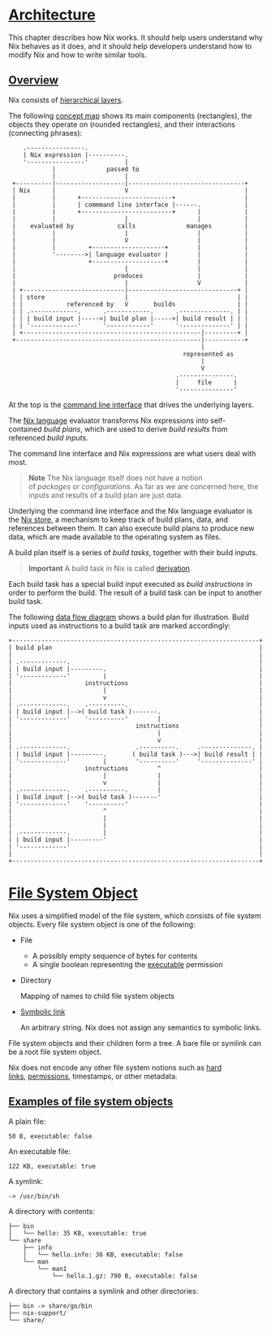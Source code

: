 # [Architecture](https://nixos.org/manual/nix/unstable/architecture/architecture#architecture)

This chapter describes how Nix works. It should help users understand why Nix behaves as it does, and it should help developers understand how to modify Nix and how to write similar tools.

## [Overview](https://nixos.org/manual/nix/unstable/architecture/architecture#overview)

Nix consists of [hierarchical layers](https://en.wikipedia.org/wiki/Multitier_architecture#Layers).

The following [concept map](https://en.wikipedia.org/wiki/Concept_map) shows its main components (rectangles), the objects they operate on (rounded rectangles), and their interactions (connecting phrases):

```
	.----------------.    
	| Nix expression |----------.    
	'----------------'          |            
			|              passed to            
			|                   | 
 +----------|-------------------|--------------------------------+ 
 | Nix      |                   V                                | 
 |          |      +-------------------------+                   | 
 |          |      | commmand line interface |------.            | 
 |          |      +-------------------------+      |            | 
 |          |                   |                   |            | 
 |    evaluated by            calls              manages         | 
 |          |                   |                   |            | 
 |          |                   V                   |            | 
 |          |         +--------------------+        |            | 
 |          '-------->| language evaluator |        |            | 
 |                    +--------------------+        |            | 
 |                              |                   |            | 
 |                           produces               |            | 
 |                              |                   V            | 
 | +----------------------------|------------------------------+ | 
 | | store                      |                              | | 
 | |            referenced by   V       builds                 | | 
 | | .-------------.      .------------.      .--------------. | | 
 | | | build input |----->| build plan |----->| build result | | | 
 | | '-------------'      '------------'      '--------------' | | 
 | +-------------------------------------------------|---------+ | 
 +---------------------------------------------------|-----------+  
					                                 |  
									            represented as
										             |
										             V
										      .---------------.                     
										      |     file      |                       
										      '---------------'
```

At the top is the [command line interface](https://nixos.org/manual/nix/unstable/command-ref/command-ref) that drives the underlying layers.

The [Nix language](https://nixos.org/manual/nix/unstable/language/) evaluator transforms Nix expressions into self-contained _build plans_, which are used to derive _build results_ from referenced _build inputs_.

The command line interface and Nix expressions are what users deal with most.

> **Note** The Nix language itself does not have a notion of _packages_ or _configurations_. As far as we are concerned here, the inputs and results of a build plan are just data.

Underlying the command line interface and the Nix language evaluator is the [Nix store](https://nixos.org/manual/nix/unstable/glossary#gloss-store), a mechanism to keep track of build plans, data, and references between them. It can also execute build plans to produce new data, which are made available to the operating system as files.

A build plan itself is a series of _build tasks_, together with their build inputs.

> **Important** A build task in Nix is called [derivation](https://nixos.org/manual/nix/unstable/glossary#gloss-derivation).

Each build task has a special build input executed as _build instructions_ in order to perform the build. The result of a build task can be input to another build task.

The following [data flow diagram](https://en.wikipedia.org/wiki/Data-flow_diagram) shows a build plan for illustration. Build inputs used as instructions to a build task are marked accordingly:

```
+--------------------------------------------------------------------+ 
| build plan                                                         | 
|                                                                    | 
| .-------------.                                                    | 
| | build input |---------.                                          | 
| '-------------'         |                                          | 
|                    instructions                                    | 
|                         |                                          | 
|                         v                                          | 
| .-------------.    .----------.                                    | 
| | build input |-->( build task )-------.                           | 
| '-------------'    '----------'        |                           | 
|                                  instructions                      | 
|                                        |                           | 
|                                        v                           | 
| .-------------.                  .----------.     .--------------. | 
| | build input |---------.       ( build task )--->| build result | | 
| '-------------'         |        '----------'     '--------------' | 
|                    instructions        ^                           | 
|                         |              |                           | 
|                         v              |                           | 
| .-------------.    .----------.        |                           | 
| | build input |-->( build task )-------'                           | 
| '-------------'    '----------'                                    | 
|                         ^                                          | 
|                         |                                          | 
|                         |                                          | 
| .-------------.         |                                          | 
| | build input |---------'                                          | 
| '-------------'                                                    | 
|                                                                    | 
+--------------------------------------------------------------------+
```
# [File System Object](https://nixos.org/manual/nix/unstable/architecture/file-system-object#file-system-object)

Nix uses a simplified model of the file system, which consists of file system objects. Every file system object is one of the following:

- File
    
    - A possibly empty sequence of bytes for contents
    - A single boolean representing the [executable](https://en.m.wikipedia.org/wiki/File-system_permissions#Permissions) permission
- Directory
    
    Mapping of names to child file system objects
    
- [Symbolic link](https://en.m.wikipedia.org/wiki/Symbolic_link)
    
    An arbitrary string. Nix does not assign any semantics to symbolic links.
    

File system objects and their children form a tree. A bare file or symlink can be a root file system object.

Nix does not encode any other file system notions such as [hard links](https://en.m.wikipedia.org/wiki/Hard_link), [permissions](https://en.m.wikipedia.org/wiki/File-system_permissions), timestamps, or other metadata.

## [Examples of file system objects](https://nixos.org/manual/nix/unstable/architecture/file-system-object#examples-of-file-system-objects)

A plain file:

```
50 B, executable: false
```

An executable file:

```
122 KB, executable: true
```

A symlink:

```
-> /usr/bin/sh
```

A directory with contents:

```
├── bin 
│   └── hello: 35 KB, executable: true 
└── share     
	├── info     
	│   └── hello.info: 36 KB, executable: false     
	└── man         
		└── man1             
			└── hello.1.gz: 790 B, executable: false
```

A directory that contains a symlink and other directories:

```
├── bin -> share/go/bin 
├── nix-support/ 
└── share/
```